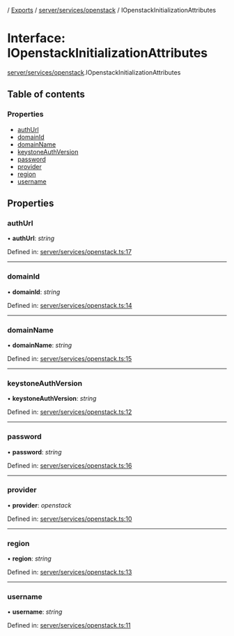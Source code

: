 [](../README.md) / [Exports](../modules.md) / [server/services/openstack](../modules/server_services_openstack.md) / IOpenstackInitializationAttributes

# Interface: IOpenstackInitializationAttributes

[server/services/openstack](../modules/server_services_openstack.md).IOpenstackInitializationAttributes

## Table of contents

### Properties

- [authUrl](server_services_openstack.iopenstackinitializationattributes.md#authurl)
- [domainId](server_services_openstack.iopenstackinitializationattributes.md#domainid)
- [domainName](server_services_openstack.iopenstackinitializationattributes.md#domainname)
- [keystoneAuthVersion](server_services_openstack.iopenstackinitializationattributes.md#keystoneauthversion)
- [password](server_services_openstack.iopenstackinitializationattributes.md#password)
- [provider](server_services_openstack.iopenstackinitializationattributes.md#provider)
- [region](server_services_openstack.iopenstackinitializationattributes.md#region)
- [username](server_services_openstack.iopenstackinitializationattributes.md#username)

## Properties

### authUrl

• **authUrl**: *string*

Defined in: [server/services/openstack.ts:17](https://github.com/onzag/itemize/blob/55e63f2c/server/services/openstack.ts#L17)

___

### domainId

• **domainId**: *string*

Defined in: [server/services/openstack.ts:14](https://github.com/onzag/itemize/blob/55e63f2c/server/services/openstack.ts#L14)

___

### domainName

• **domainName**: *string*

Defined in: [server/services/openstack.ts:15](https://github.com/onzag/itemize/blob/55e63f2c/server/services/openstack.ts#L15)

___

### keystoneAuthVersion

• **keystoneAuthVersion**: *string*

Defined in: [server/services/openstack.ts:12](https://github.com/onzag/itemize/blob/55e63f2c/server/services/openstack.ts#L12)

___

### password

• **password**: *string*

Defined in: [server/services/openstack.ts:16](https://github.com/onzag/itemize/blob/55e63f2c/server/services/openstack.ts#L16)

___

### provider

• **provider**: *openstack*

Defined in: [server/services/openstack.ts:10](https://github.com/onzag/itemize/blob/55e63f2c/server/services/openstack.ts#L10)

___

### region

• **region**: *string*

Defined in: [server/services/openstack.ts:13](https://github.com/onzag/itemize/blob/55e63f2c/server/services/openstack.ts#L13)

___

### username

• **username**: *string*

Defined in: [server/services/openstack.ts:11](https://github.com/onzag/itemize/blob/55e63f2c/server/services/openstack.ts#L11)
